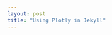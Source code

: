 ```yaml
---
layout: post
title: "Using Plotly in Jekyll"
---
```


<script src="https://cdn.plot.ly/plotly-latest.min.js"></script>

<div id="my-plot" style="width:100%;max-width:700px;"></div>

<script>
  var trace1 = {
    x: [1, 2, 3, 4],
    y: [10, 15, 13, 17],
    mode: 'markers'
  };

  var data = [trace1];

  var layout = {
    title: 'Basic Scatter Plot',
    xaxis: {
      title: 'X Axis'
    },
    yaxis: {
      title: 'Y Axis'
    }
  };

  Plotly.newPlot('my-plot', data, layout);
</script>